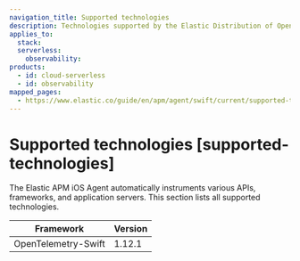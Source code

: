 ```yaml
---
navigation_title: Supported technologies
description: Technologies supported by the Elastic Distribution of OpenTelemetry iOS.
applies_to:
  stack:
  serverless:
    observability:
products:
  - id: cloud-serverless
  - id: observability
mapped_pages:
  - https://www.elastic.co/guide/en/apm/agent/swift/current/supported-technologies.html
---
```


# Supported technologies [supported-technologies]

The Elastic APM iOS Agent automatically instruments various APIs, frameworks, and application servers. This section lists all supported technologies.

| Framework | Version |
| --- | --- |
| OpenTelemetry-Swift | 1.12.1 |


